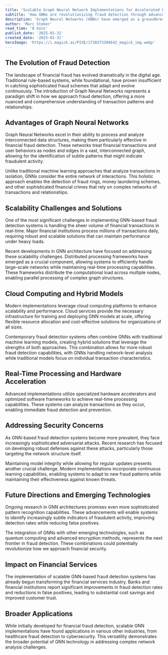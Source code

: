 ```yaml
---
title: 'Scalable Graph Neural Network Implementations for Accelerated Fraud Detection'
subtitle: 'How GNNs are revolutionizing fraud detection through advanced network analysis'
description: 'Graph Neural Networks (GNNs) have emerged as a groundbreaking approach in the fight against financial fraud, offering unprecedented capabilities in analyzing complex transaction networks and identifying suspicious patterns. This article explores the latest developments in scalable GNN implementations and their transformative impact on fraud detection systems.'
author: 'Marc Stoker'
read_time: '8 mins'
publish_date: '2025-01-31'
created_date: '2025-01-31'
heroImage: 'https://i.magick.ai/PIXE/1738373304642_magick_img.webp'
---
```


## The Evolution of Fraud Detection

The landscape of financial fraud has evolved dramatically in the digital age. Traditional rule-based systems, while foundational, have proven insufficient in catching sophisticated fraud schemes that adapt and evolve continuously. The introduction of Graph Neural Networks represents a paradigm shift in how we approach fraud detection, offering a more nuanced and comprehensive understanding of transaction patterns and relationships.

## Advantages of Graph Neural Networks

Graph Neural Networks excel in their ability to process and analyze interconnected data structures, making them particularly effective in financial fraud detection. These networks treat financial transactions and user behaviors as nodes and edges in a vast, interconnected graph, allowing for the identification of subtle patterns that might indicate fraudulent activity.

Unlike traditional machine learning approaches that analyze transactions in isolation, GNNs consider the entire network of interactions. This holistic approach enables the detection of fraud rings, money laundering schemes, and other sophisticated financial crimes that rely on complex networks of transactions and relationships.

## Scalability Challenges and Solutions

One of the most significant challenges in implementing GNN-based fraud detection systems is handling the sheer volume of financial transactions in real-time. Major financial institutions process millions of transactions daily, requiring robust and scalable solutions that can maintain performance under heavy loads.

Recent developments in GNN architecture have focused on addressing these scalability challenges. Distributed processing frameworks have emerged as a crucial component, allowing systems to efficiently handle large-scale networks while maintaining real-time processing capabilities. These frameworks distribute the computational load across multiple nodes, enabling parallel processing of complex graph structures.

## Cloud Computing and Hybrid Models

Modern implementations leverage cloud computing platforms to enhance scalability and performance. Cloud services provide the necessary infrastructure for training and deploying GNN models at scale, offering flexible resource allocation and cost-effective solutions for organizations of all sizes.

Contemporary fraud detection systems often combine GNNs with traditional machine learning models, creating hybrid solutions that leverage the strengths of both approaches. This combination allows for more robust fraud detection capabilities, with GNNs handling network-level analysis while traditional models focus on individual transaction characteristics.

## Real-Time Processing and Hardware Acceleration

Advanced implementations utilize specialized hardware accelerators and optimized software frameworks to achieve real-time processing capabilities. These systems can analyze transactions as they occur, enabling immediate fraud detection and prevention.

## Addressing Security Concerns

As GNN-based fraud detection systems become more prevalent, they face increasingly sophisticated adversarial attacks. Recent research has focused on developing robust defenses against these attacks, particularly those targeting the network structure itself.

Maintaining model integrity while allowing for regular updates presents another crucial challenge. Modern implementations incorporate continuous learning capabilities, enabling systems to adapt to new fraud patterns while maintaining their effectiveness against known threats.

## Future Directions and Emerging Technologies

Ongoing research in GNN architectures promises even more sophisticated pattern recognition capabilities. These advancements will enable systems to identify increasingly subtle indicators of fraudulent activity, improving detection rates while reducing false positives.

The integration of GNNs with other emerging technologies, such as quantum computing and advanced encryption methods, represents the next frontier in fraud detection. These combinations could potentially revolutionize how we approach financial security.

## Impact on Financial Services

The implementation of scalable GNN-based fraud detection systems has already begun transforming the financial services industry. Banks and financial institutions report significant improvements in fraud detection rates and reductions in false positives, leading to substantial cost savings and improved customer trust.

## Broader Applications

While initially developed for financial fraud detection, scalable GNN implementations have found applications in various other industries, from healthcare fraud detection to cybersecurity. This versatility demonstrates the broader potential of GNN technology in addressing complex network analysis challenges.